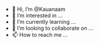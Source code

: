 - 👋 Hi, I’m @Kauanaam
- 👀 I’m interested in ...
- 🌱 I’m currently learning ...
- 💞️ I’m looking to collaborate on ...
- 📫 How to reach me ...

<!---
Kauanaam/Kauanaam is a ✨ special ✨ repository because its `README.md` (this file) appears on your GitHub profile.
You can click the Preview link to take a look at your changes.
--->
